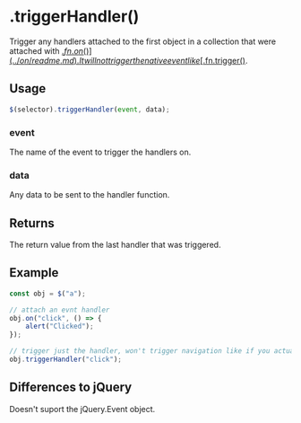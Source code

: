# .triggerHandler()

Trigger any handlers attached to the first object in a collection that were attached with [$.fn.on()](../on/readme.md). It will not trigger the native event like [$.fn.trigger()](../trigger/readme.md).

## Usage

```javascript
$(selector).triggerHandler(event, data);
```

### event

The name of the event to trigger the handlers on.

### data

Any data to be sent to the handler function.

## Returns

The return value from the last handler that was triggered.

## Example

```javascript
const obj = $("a");

// attach an evnt handler
obj.on("click", () => {
	alert("Clicked");
});

// trigger just the handler, won't trigger navigation like if you actually clicked it
obj.triggerHandler("click");
```

## Differences to jQuery

Doesn't suport the jQuery.Event object.
